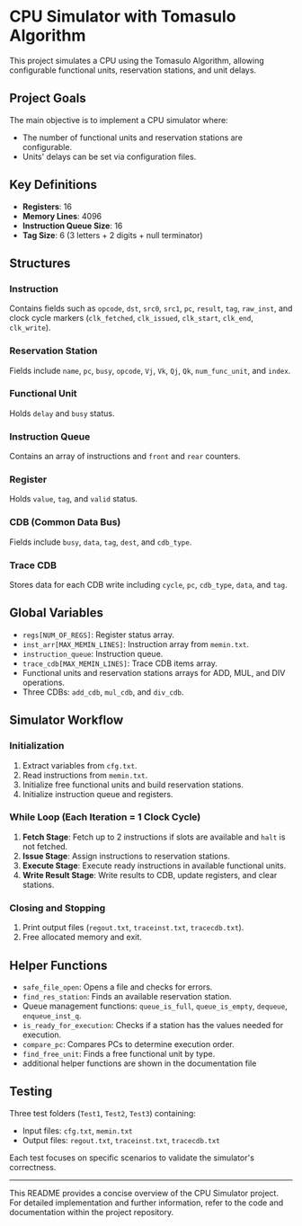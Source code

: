 # CPU Simulator with Tomasulo Algorithm

This project simulates a CPU using the Tomasulo Algorithm, allowing configurable functional units, reservation stations, and unit delays.

## Project Goals
The main objective is to implement a CPU simulator where:
- The number of functional units and reservation stations are configurable.
- Units' delays can be set via configuration files.

## Key Definitions
- **Registers**: 16
- **Memory Lines**: 4096
- **Instruction Queue Size**: 16
- **Tag Size**: 6 (3 letters + 2 digits + null terminator)

## Structures
### Instruction
Contains fields such as `opcode`, `dst`, `src0`, `src1`, `pc`, `result`, `tag`, `raw_inst`, and clock cycle markers (`clk_fetched`, `clk_issued`, `clk_start`, `clk_end`, `clk_write`).

### Reservation Station
Fields include `name`, `pc`, `busy`, `opcode`, `Vj`, `Vk`, `Qj`, `Qk`, `num_func_unit`, and `index`.

### Functional Unit
Holds `delay` and `busy` status.

### Instruction Queue
Contains an array of instructions and `front` and `rear` counters.

### Register
Holds `value`, `tag`, and `valid` status.

### CDB (Common Data Bus)
Fields include `busy`, `data`, `tag`, `dest`, and `cdb_type`.

### Trace CDB
Stores data for each CDB write including `cycle`, `pc`, `cdb_type`, `data`, and `tag`.

## Global Variables
- `regs[NUM_OF_REGS]`: Register status array.
- `inst_arr[MAX_MEMIN_LINES]`: Instruction array from `memin.txt`.
- `instruction_queue`: Instruction queue.
- `trace_cdb[MAX_MEMIN_LINES]`: Trace CDB items array.
- Functional units and reservation stations arrays for ADD, MUL, and DIV operations.
- Three CDBs: `add_cdb`, `mul_cdb`, and `div_cdb`.

## Simulator Workflow
### Initialization
1. Extract variables from `cfg.txt`.
2. Read instructions from `memin.txt`.
3. Initialize free functional units and build reservation stations.
4. Initialize instruction queue and registers.

### While Loop (Each Iteration = 1 Clock Cycle)
1. **Fetch Stage**: Fetch up to 2 instructions if slots are available and `halt` is not fetched.
2. **Issue Stage**: Assign instructions to reservation stations.
3. **Execute Stage**: Execute ready instructions in available functional units.
4. **Write Result Stage**: Write results to CDB, update registers, and clear stations.

### Closing and Stopping
1. Print output files (`regout.txt`, `traceinst.txt`, `tracecdb.txt`).
2. Free allocated memory and exit.

## Helper Functions
- `safe_file_open`: Opens a file and checks for errors.
- `find_res_station`: Finds an available reservation station.
- Queue management functions: `queue_is_full`, `queue_is_empty`, `dequeue`, `enqueue_inst_q`.
- `is_ready_for_execution`: Checks if a station has the values needed for execution.
- `compare_pc`: Compares PCs to determine execution order.
- `find_free_unit`: Finds a free functional unit by type.
- additional helper functions are shown in the documentation file

## Testing
Three test folders (`Test1`, `Test2`, `Test3`) containing:
- Input files: `cfg.txt`, `memin.txt`
- Output files: `regout.txt`, `traceinst.txt`, `tracecdb.txt`

Each test focuses on specific scenarios to validate the simulator's correctness.

---

This README provides a concise overview of the CPU Simulator project. For detailed implementation and further information, refer to the code and documentation within the project repository.
